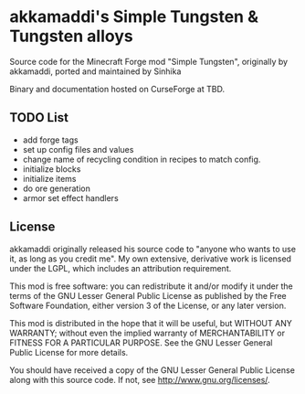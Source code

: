 # akkamaddi's Simple Tungsten & Tungsten alloys

Source code for the Minecraft Forge mod "Simple Tungsten", originally by akkamaddi, ported and maintained by Sinhika

Binary and documentation hosted on CurseForge at TBD.

TODO List
---------
- add forge tags
- set up config files and values
- change name of recycling condition in recipes to match config.
- initialize blocks
- initialize items
- do ore generation
- armor set effect handlers

License
-------

akkamaddi originally released his source code to "anyone who wants to use it, as long as you credit me". My own extensive, derivative work is licensed under the LGPL, which includes an attribution
requirement.

This mod is free software: you can redistribute it and/or modify it under the
terms of the GNU Lesser General Public License as published by the Free
Software Foundation, either version 3 of the License, or any later version.

This mod is distributed in the hope that it will be useful, but WITHOUT ANY
WARRANTY; without even the implied warranty of MERCHANTABILITY or FITNESS FOR A
PARTICULAR PURPOSE.  See the GNU Lesser General Public License for more
details.

You should have received a copy of the GNU Lesser General Public License along
with this source code.  If not, see <http://www.gnu.org/licenses/>.
